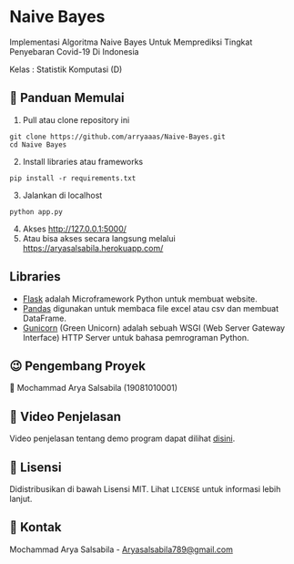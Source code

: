 # Naive Bayes

Implementasi Algoritma Naive Bayes Untuk Memprediksi Tingkat Penyebaran Covid-19 Di Indonesia

Kelas : Statistik Komputasi (D)

## :notebook_with_decorative_cover: Panduan Memulai

1. Pull atau clone repository ini
```
git clone https://github.com/arryaaas/Naive-Bayes.git
cd Naive Bayes
```
2. Install libraries atau frameworks
```
pip install -r requirements.txt
```
3. Jalankan di localhost
```
python app.py
```
4. Akses http://127.0.0.1:5000/
5. Atau bisa akses secara langsung melalui https://aryasalsabila.herokuapp.com/

## Libraries
- [Flask](https://flask.palletsprojects.com/en/1.1.x/) adalah Microframework Python untuk membuat website.
- [Pandas](https://pandas.pydata.org/) digunakan untuk membaca file excel atau csv dan membuat DataFrame.
- [Gunicorn](https://gunicorn.org/) (Green Unicorn) adalah sebuah WSGI (Web Server Gateway Interface) HTTP Server untuk bahasa pemrograman Python.

## :wink: Pengembang Proyek

:boy: Mochammad Arya Salsabila (19081010001)

## :movie_camera: Video Penjelasan 

Video penjelasan tentang demo program dapat dilihat [disini](https://youtu.be/kP6_H_n26zs).

## :paperclip: Lisensi 

Didistribusikan di bawah Lisensi MIT. Lihat `LICENSE` untuk informasi lebih lanjut.

## :email: Kontak

Mochammad Arya Salsabila - Aryasalsabila789@gmail.com
